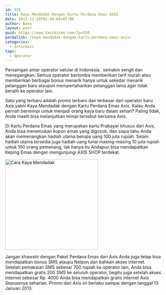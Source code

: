 ```yaml
---
id: 576
title: Kaya Mendadak Dengan Kartu Perdana Emas AXIS
date: 2012-12-19T02:44:04+07:00
author: Nana
layout: post
guid: https://www.tasikisme.com/?p=550
permalink: /kaya-mendadak-dengan-kartu-perdana-emas-axis/
categories:
  - Informasi
tags:
  - Operator
---
```

Persaingan antar operator selular di Indonesia,  semakin sengit dan menegangkan. Semua operator berlomba memberikan tarif murah atau memberikan berbagai bonus menarik hanya untuk sekedar menarik pelanggan baru ataupun mempertahankan pelanggan lama agar tidak beralih ke operator lain.

Satu yang terbaru adalah promo terbaru dan terbesar dari operator baru Axis yakni Kaya Mendadak dengan Kartu Perdana Emas Axis. Kalau Anda pernah bermimpi untuk menjadi orang kaya baru dalam sehari? Paling tidak, Anda masih bisa melanjutkan mimpi tersebut bersama Axis.

Di Kartu Perdana Emas yang merupakan kartu Prabayar khusus dari Axis, Anda bisa menemukan kupon emas yang digosok, dan siapa tahu Anda akan memenangkan hadiah utama berupa uang 100 juta rupiah. Selain hadiah utama tersedia juga hadiah uang tunai masing-masing 10 juta rupiah untuk 100 orang pemenang, tak hanya itu Andapun bisa mendapatkan Keping Emas dengan mengunjungi AXIS SHOP terdekat.

<img loading="lazy" style="border: 0px none;" alt="Cara Kaya Mendadak" src="https://2.bp.blogspot.com/-ErLyJcKlHds/UNEqKeJxLuI/AAAAAAAAAaM/T7TozAGK0So/s1600/kaya_mendadak.jpg" width="300" height="292" border="0" /> 

Jangan khawatir dengan Paket Perdana Emas dari Axis Anda juga tetap bisa mendapatkan bonus SMS ataupu Nelpon dan bahkan akses internet. Setelah pemakaian SMS sebesar 700 rupiah ke operator lain, Anda bisa mendapatkan gratis 200 SMS ke seluruh operator, begitu juga setelah akses internet sebesar Rp. 4000 Anda bisa mendapatkan gratis internet Axis Sepuasnya seharian. Promo dari Axis ini berlaku sampai dengan tanggal 13 Januari 2013.
